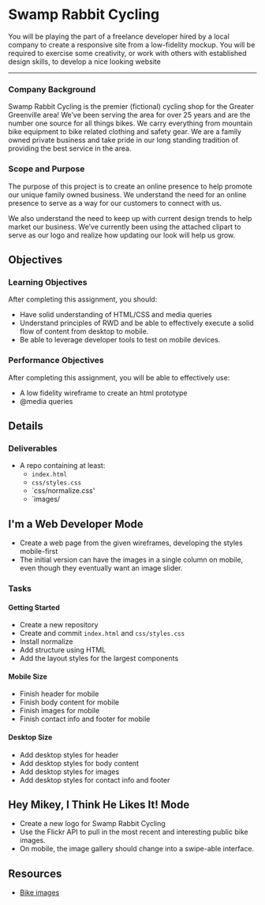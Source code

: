 # Swamp Rabbit Cycling

You will be playing the part of a freelance developer hired by a local company to create a responsive site from a low-fidelity mockup. You will be required to exercise some creativity, or work with others with established design skills, to develop a nice looking website

-------------------

### Company Background
Swamp Rabbit Cycling is the premier (fictional) cycling shop for the Greater Greenville area! We’ve been serving the area for over 25 years and are the number one source for all things bikes. We carry everything from mountain bike equipment to bike related clothing and safety gear. We are a family owned private business and take pride in our long standing tradition of providing the best service in the area.

### Scope and Purpose
The purpose of this project is to create an online presence to help promote our unique family owned business. We understand the need for an online presence to serve as a way for our customers to connect with us.

We also understand the need to keep up with current design trends to help market our business. We’ve currently been using the attached clipart to serve as our logo and realize how updating our look will help us grow.

## Objectives

### Learning Objectives

After completing this assignment, you should:

* Have solid understanding of HTML/CSS and media queries
* Understand principles of RWD and be able to effectively execute a solid flow of content from desktop to mobile.
* Be able to leverage developer tools to test on mobile devices.

### Performance Objectives

After completing this assignment, you will be able to effectively use:

* A low fidelity wireframe to create an html prototype
* @media queries

## Details

### Deliverables

* A repo containing at least:
  * `index.html`
  * `css/styles.css`
  * `css/normalize.css'
  * `images/

## I'm a Web Developer Mode

* Create a web page from the given wireframes, developing the styles mobile-first
* The initial version can have the images in a single column on mobile, even though they eventually want an image slider.

### Tasks

#### Getting Started
  * Create a new repository
  * Create and commit `index.html` and `css/styles.css`
  * Install normalize
  * Add structure using HTML
  * Add the layout styles for the largest components

#### Mobile Size
  * Finish header for mobile
  * Finish body content for mobile
  * Finish images for mobile
  * Finish contact info and footer for mobile

#### Desktop Size
  * Add desktop styles for header
  * Add desktop styles for body content
  * Add desktop styles for images
  * Add desktop styles for contact info and footer

## Hey Mikey, I Think He Likes It! Mode
- Create a new logo for Swamp Rabbit Cycling
- Use the Flickr API to pull in the most recent and interesting public bike images.
- On mobile, the image gallery should change into a swipe-able interface.

## Resources
- [Bike images](https://unsplash.com/search?utf8=%E2%9C%93&keyword=bike&button=)
